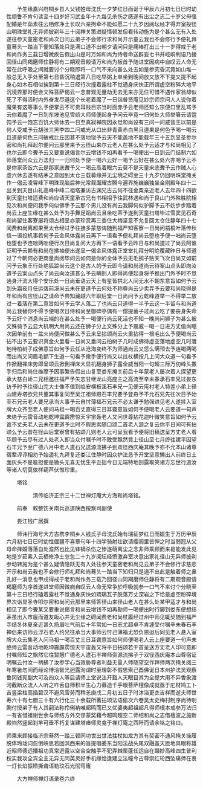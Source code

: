 <!-- { "loadSidebar": true } -->
　　予生缘嘉兴府桐乡县人父钱姓母沈氏一夕梦红日而诞于甲辰六月初七日巳时幼性顽鲁不肯句读至十四岁好习武业年十九每见杀伤之感遂有出尘之志二十岁父母强配婚是年茹素往云栖修净土长叹六亲拘牵不能如愿二十九岁因阅坛经才得弃室投径山明珠堂礼无异师披剃年三十阅禅关策进疑情顿发但看转动施为是个甚么无有入处遂往参天童密老和尚次日问云弟子不会修行求和尚开示童云我也不会修行予便礼拜童蓦头一踏当下便知落处只是满口道不出朝夕请问只是痛棒打出三十一岁得戒于老和尚作务三载日增微疾告假出山是时万如和尚为侍者命送辟妄七书并崆峒判语乃接回径山同羯磨师住静将有二期观音殿请万和尚为板首予随进堂因病中自叹云人命无常在此呼吸之间就要讨个分晓即将一口气不来向甚么处去如是参究昏沉竟如山堆一般总无入手处至第七日昏沉稍退第八日吃早粥上单坐到晚间放又放不下提又提不起身心如木石相似挨到第十三日经行次撞着露柱不觉通身庆快正所谓虚空粉碎大地平沉境界那时便会文殊菩萨偈云一念普观无量劫无去无来亦无住可惜不遇作家翁却似死了不得活时内外奋发尽道这个长老着魔了一日诣普贤庵见妙宗师宗问人人说你着魔果有这等事么予便掌云不可贵耳贱目宗当时面赤予云老师还知么宗便口里乱骂予云你着魔了一日到东坡池见雪峤大师师便起身予问云毕竟一归何处大师举箸云请馄饨予云一饱忘百饥大师休去一日至真寂禅院因永觉和尚设有三问一问威音王以前是何人受戒予云胡张三黑李四二问戒光从口出非青黄赤白黑且道果是何色予喝一喝云且道是何色三问破戒比丘因甚不落地狱予云天不能盖地不能载年三十五到显圣参尔密和尚礼拜起尔便问云那里来予云径山来尔云老人在甚么处予云适才与和尚相见了也尔云即今聻予云又要重说偈言尔云增钱不如再看予一喝便出一日到云门结制六如师落堂问众云万法归一一归何处予便一喝六云好一喝予云好在甚么处六亦喝予云不是你家茶饭六云是那家底聻予又一喝云高着眼六云莫不是天童来底聻予云作贼人心虚六休去遂有结茅之意因到太仓三载募缘并无尘境之碍至三十九岁仍回明珠堂掩关作一偈云凌霄峰下明珠现脑后神光常觌面耀古腾今遍界施巍巍独坐金刚殿年四十二出关到天目山礼高峰中峰二祖塔兼访古渊兄古云何不往金粟亲近老人去年四十四欲到天童扫塔适费和尚应请天童承古兄有书相招予往武林遇和尚于艮山门外殊胜院相见次和尚便问我手何似佛手予云那个男儿没有尚云我脚何似驴脚予云不妨步步踏着尚云上座生缘在甚么处予为手舞足蹈尚云且坐吃茶予遂到天童扫塔毕过雪窦见石奇和尚留住客寮屡将颂古相呈亦蒙珍赏再三委住大梅坚意不允复回太仓住静年四十七闻费和尚离超果至太仓经过予往接多蒙慈诲随到福严知客寮一日尚问梧桐叶落传秋信一语投机事若何予云金风体露尚云再下一语看予便礼拜尚云堕也予便一咄尚云堕也堕也予连咄两咄便行次日尚复问大方再下一语看予云昨日与和尚道过了尚云阿谁证明予云赖有和尚在拂袖便出遂呈一偈金风体露正堂堂礼拜分明绝覆藏昨日与师道过了今朝何必更商量尚阅毕问云如何是你的全体予云无毛鹞子贴天飞次日尚又如前问予云象王行处绝狐踪尚云这个是古人的予云即今请和尚道尚云待案山点头即向汝道予云案山点头了尚云向汝道甚么予云瞒别人即得尚便起身将予推出门外予时不觉通身汗流大得个安乐处一日尚垂语云天上有星皆拱北人间无水不朝东意旨如何予云到头霜夜月任运落前溪尚云未在更道予云何处不称尊尚云少卖弄予云要和尚晓得是年和尚有应径山之请命予典知藏越六年职后堂一日尚问予云乾峰道举一不得举二放过一着落在第二意旨如何予云学人落二了也尚云只道得一半予云这一半留与和尚道尚云我替你不得予便喝次日侍和尚至御碑亭偶有一僧提菌子过尚云吃了要丧身失命予云好个消息尚云端的在甚么处予一喝便行尚云死活也不知一晚尚问狮子为甚么被文殊骑予云显大机明大用尚云还在狮子分上文殊分上予震威一喝一日进方丈值尚睡次因单前有一盆火尚便问做甚么予云来呈拈颂尚云火里拈得一根毛出么予便喝尚云拈不出予云要识真金火里看一日尚又垂问云柏树子几时成佛待虚空落地虚空几时落地待柏树子成佛意旨如何予云任从沧海变终不为师通尚云又恁么瞒顸去予连喝两喝而出尚又问眉毛额下生道一句看予撒手便行尚又以拄杖横按几上问大众道一句看予作掀翻禅床势即呈颂云掀倒禅床大显机翻身狮子露全威当阳一句超三际万仞峰头撒手归后和尚住维摩予因事繁告假出山复至娄东掩关前后十年蒙老人屡次着人探望更承大慈白峤二兄相邀往福严予矢志甘继龙山亮座主之高流至辛未春承石丰兄过娄东访予时予往径山完大士像不值到临安横板溪石丰兄一见便云庉村老人特差小弟上径山建寿塔欲兄共董其事复同至吴江祖师殿石丰兄要予登舟予不允石兄先往次日予始至石兄云老人要兄承当大事予云自忖薄福石兄云不必太谦予勉强进见老人遂挂入室牌大众齐至老人便问马祖一喝百丈直得三日耳聋意旨如何予便喝老人云要道一句声未绝予云雷音动地乾坤震霹雳惊天宇宙轰老人又问世尊拈花迦叶微笑意旨如何予云谁不丈夫老人云未在更道予比时不假思索随口颂二首老人颔之复云你平日间可有拈颂么予云昔在径山后堂寮曾有拈颂几则老人云可呈我看予便将旧稿送呈方丈老人看毕顾予云尽有过人处老入即当众付嘱予时不敢受飘然竟上径山至七月终往建平因望石丰兄予至广德八月中老人遣石兄送源流拂子到双径西庆庵其晚予亦不允本山诸尊宿辈谆谆相劝予始遥礼九拜复还娄江住静时因众护法恳予开堂坚意懒出人前终日土面灰头不是匾担便是锄头无喜无忧生平丑拙今日无端特地剖露取笑诸方忘世行道汝等诸人切莫依样葫芦伏惟珍重。

　　塔铭

　　　　　清传临济正宗三十二世禅灯庵大方海和尚塔铭。

　　前奉　敕整饬关南兵巡道陕西按察司副使

　　娄江钱广居撰

　　师讳行海号大方古槜李桐乡人钱氏子母沈氏始有瑞征梦红日而娠生于万历甲辰六月初七日巳时幼性倔疆不喜章句年十四学骑射壮欲请缨闾里皆惮之时当弱冠从父母命择婚落落自处澹然也比见锋镝杀伤之惨遂萌离尘之念非师乘顾而来曷能发此见地是岁茹素入云栖修净土忽忽二十九岁阅坛经愤激弃室决意出家礼径山无异师披剃参动转施为是个甚么疑情隐跃无有入处往参天童密老和尚见云弟子不会修行求慈悲开示和尚云我也不会修行师礼拜和尚蓦头一踏当下知归只是道不出此是触着师之鼻孔好一消息也甲戌得戒于老和尚作务三载乃回径山同羯磨师住静将有二期观音殿请羯磨师为序首遂进堂师因微痾自叹云人命无常争於呼吸就参一口气不来讨个分晓至第十三日经行磕着露柱不觉通身庆快如琉璃瓦子脱落万丈深岩之下恰是虚空粉碎境界次诣显圣寺叩尔密和尚问云那里来师答径山来径山老人在甚么处某甲适才与和尚相见了即今聻某又要重说偈言和尚云增钱不如再勘师一喝便出时行脚到娄东便想结茅虽出入市廛而道友皈心并无尘缘之碍闻费老和尚杖履经过州中师见辄契随到福严寺结冬休夏亲近甚久扬眉吐气前后十年常如一日志尤超卓不肯遽受付嘱辛未春石丰禅侣来访师云浮石老人约兄往承当大事师云忖己薄福尤恐负恩迨后同见老人悬入室牌大众云集老人问马祖一喝百丈三日耳聋意旨如何师便喝老人云上座要道一句声未绝师云雷音动地乾坤震霹雳惊天宇宙轰又将平日拈颂若干首呈送方丈老人印可意即付嘱师知之飘然它往暂憩广德老人遣石丰禅师赍源流拂子于双径西庆庵本山尊宿证明嘱云付汝一柄拂了汝参学心当效胁尊者利益无量人师随望空作拜师两次掩关阅三年寒暑勿间而经论博洽智光迥露洵谓时至理彰不假思索己酉佛诞日本州护法吴观察鲁冈钱宪副大可及四众人等启请师上堂说法开豁人天眼目其为全提大用不异香象渡河截断众流人人听之咋舌自师积半生心力募造千手眼菩萨檀像成就亟于庀材鸠工卜吉竖梁柱高插碧汉不避风雪劳而稍恙庚戌二月初五日子时沐浴更衣吉祥而逝夫师世寿六十有七腊三十有六行化三十余载所著拈颂法语偷次六卷吴太史梅村制序尚待剞劂付授弟子有人其嗣法称伶俐衲唯超鸣而已又优婆夷超祖超凡得师根本戒参万法归一有省惜祖谢世余与师结方外交谬蒙奖藉今超鸣超空二师绍和尚之志借檀波之施新殿岿然竖起刹竿可垂不朽复谋建塔瘗师灵龛于禅灯庵之西阡而请余铭之铭曰。

师乘来顾接临济宗蓦然一踏三顿同功世出世法拄杖如龙方其有契密不通风掩关操履脱体玲珑词忽倒峡思若回沨西来的旨提唱娄东当阳法战头尾双融盖天匝地具眼称雄近昭师德远播祖功真常迥露以空合空触手不犯弄棘栗蓬任运自在蹑妙高峰四生普利权实我攻全宾全主无异无同英灵好手机缘恰逢建立法幢今古尊崇红轮西坠痛师在衷一灯长焰振瞆撕聋语勒玟石光彻穹窿

　　大方禅师禅灯语录卷六终
